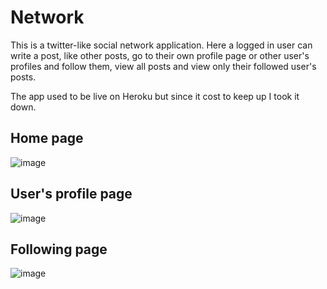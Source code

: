 # Network
This is a twitter-like social network application. Here a logged in user can write a post, like other posts, go to their own profile page or other user's profiles and follow them, view all posts and view only their followed user's posts.

The app used to be live on Heroku but since it cost to keep up I took it down.

## Home page
![image](https://github.com/user-attachments/assets/cc2ad950-f2e2-4615-880b-57e5e609b4ef)

## User's profile page
![image](https://github.com/user-attachments/assets/032e14f6-da21-473e-a1f2-ad5139e0e36c)

## Following page
![image](https://github.com/user-attachments/assets/3a10695f-bfb3-425c-b109-2eca6fb16fe6)
